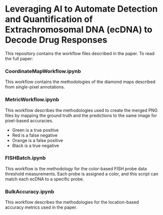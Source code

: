 # Leveraging AI to Automate Detection and Quantification of Extrachromosomal DNA (ecDNA) to Decode Drug Responses

This repository contains the workflow files described in the paper. To read the full paper:

### CoordinateMapWorkflow.ipynb

This workflow contains the methodologies of the diamond maps described from single-pixel annotations. 

### MetricWorkflow.ipynb

This workflow describes the methodologies used to create the merged PNG files by mapping the ground truth and the predictions to the same image for pixel-based accuracies.
- Green is a true positive
- Red is a false negative
- Orange is a false positive
- Black is a true negative

### FISHBatch.ipynb

This workflow is the methodology for the color-based FISH probe data threshold measurements. Each probe is assigned a color, and this script can match each ecDNA to a specific probe.

### BulkAccuracy.ipynb

This workflow describes the methodologies for the location-based accuracy metrics used in the paper.
